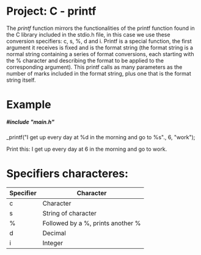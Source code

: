 # Project: C - printf
The _printf_ function mirrors the functionalities of the printf function found in the C library included in the stdio.h file, in this case we use these conversion specifiers: c, s, %, d and i.
Printf is a special function, the first argument it receives is fixed and is the format string (the format string is a normal string containing a series of format conversions, each starting with the % character and describing the format to be applied to the corresponding argument).
This printf calls as many parameters as the number of marks included in the format string, plus one that is the format string itself.

# Example
##### #include "main.h"
_printf("I get up every day at %d in the morning and go to %s"., 6, "work");

Print this:
I get up every day at 6 in the morning and go to work.

# Specifiers characteres:
| Specifier | Character |
| ------------- | ------------- |
|  c  |  Character  |
|  s  | String of character  |
|  %  |  Followed by a %, prints another %  |
|  d  |  Decimal  |
|  i  |  Integer  |
